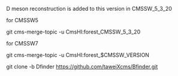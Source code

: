 D meson reconstruction is added to this version in CMSSW_5_3_20

for CMSSW5

git cms-merge-topic -u CmsHI:forest_CMSSW_5_3_20

for CMSSW7

git cms-merge-topic -u CmsHI:forest_$CMSSW_VERSION

git clone -b Dfinder https://github.com/taweiXcms/Bfinder.git
